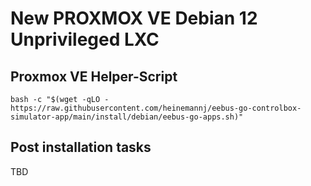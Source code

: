 # New PROXMOX VE Debian 12 Unprivileged LXC

## Proxmox VE Helper-Script

`bash -c "$(wget -qLO - https://raw.githubusercontent.com/heinemannj/eebus-go-controlbox-simulator-app/main/install/debian/eebus-go-apps.sh)"`

## Post installation tasks

TBD

